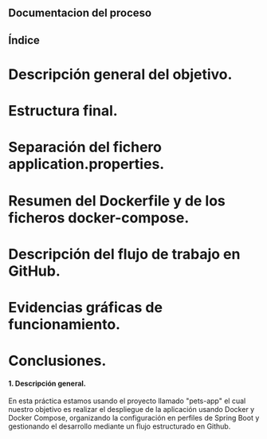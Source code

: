 ## Documentacion del proceso

## Índice
# Descripción general del objetivo.
# Estructura final.
# Separación del fichero application.properties.
# Resumen del Dockerfile y de los ficheros docker-compose.
# Descripción del flujo de trabajo en GitHub.
# Evidencias gráficas de funcionamiento.
# Conclusiones.

#### 1. Descripción general.

En esta práctica estamos usando el proyecto llamado "pets-app" el cual nuestro objetivo es realizar el despliegue de la aplicación usando Docker y Docker Compose, organizando la configuración en perfiles de Spring Boot y gestionando el desarrollo mediante un flujo estructurado en Github.